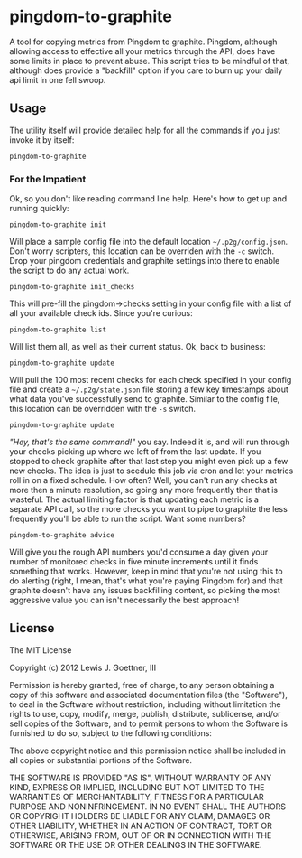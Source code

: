 # pingdom-to-graphite

A tool for copying metrics from Pingdom to graphite. Pingdom, although allowing
access to  effective all your metrics through the API, does have some limits in
place to prevent abuse. This script tries to be mindful of that, although does
provide a "backfill" option if you care to burn up your daily api limit in one
fell swoop.

## Usage

The utility itself will provide detailed help for all the commands if you just
invoke it by itself:

    pingdom-to-graphite

### For the Impatient

Ok, so you don't like reading command line help. Here's how to get up and
running quickly:

    pingdom-to-graphite init

Will place a sample config file into the default location `~/.p2g/config.json`.
Don't worry scripters, this location can be overriden with the `-c` switch. Drop
your pingdom credentials and graphite settings into there to enable the script
to do any actual work.

    pingdom-to-graphite init_checks

This will pre-fill the pingdom->checks setting in your config file with a list
of all your available check ids. Since you're curious:

    pingdom-to-graphite list

Will list them all, as well as their current status. Ok, back to business:

    pingdom-to-graphite update

Will pull the 100 most recent checks for each check specified in your config
file and create a  `~/.p2g/state.json` file storing a few key timestamps about
what data you've successfully send to graphite. Similar to the config file, this
location can be overridden with the `-s` switch.

    pingdom-to-graphite update

*"Hey, that's the same command!"* you say. Indeed it is, and will run through your
checks picking up where we left of from the last update. If you stopped to check
graphite after that last step you might even pick up a few new checks. The idea
is just to scedule this job via cron and let  your metrics roll in on a fixed
schedule. How often? Well, you can't run any checks at more then  a minute
resolution, so going any more frequently then that is wasteful. The actual
limiting factor is that updating each metric is a separate API call, so the more
checks you want to pipe to graphite the less frequently you'll be able to run
the script. Want some numbers?

    pingdom-to-graphite advice

Will give you the rough API numbers you'd consume a day given your number of
monitored checks in five minute increments until it finds something that works.
However, keep in mind that you're not using this to do alerting (right, I mean,
that's what you're paying Pingdom for) and that graphite  doesn't have any
issues backfilling content, so picking the most aggressive value you can isn't
necessarily the best approach!

## License

The MIT License

Copyright (c) 2012 Lewis J. Goettner, III

Permission is hereby granted, free of charge, to any person obtaining a copy
of this software and associated documentation files (the "Software"), to deal
in the Software without restriction, including without limitation the rights
to use, copy, modify, merge, publish, distribute, sublicense, and/or sell
copies of the Software, and to permit persons to whom the Software is
furnished to do so, subject to the following conditions:

The above copyright notice and this permission notice shall be included in
all copies or substantial portions of the Software.

THE SOFTWARE IS PROVIDED "AS IS", WITHOUT WARRANTY OF ANY KIND, EXPRESS OR
IMPLIED, INCLUDING BUT NOT LIMITED TO THE WARRANTIES OF MERCHANTABILITY,
FITNESS FOR A PARTICULAR PURPOSE AND NONINFRINGEMENT. IN NO EVENT SHALL THE
AUTHORS OR COPYRIGHT HOLDERS BE LIABLE FOR ANY CLAIM, DAMAGES OR OTHER
LIABILITY, WHETHER IN AN ACTION OF CONTRACT, TORT OR OTHERWISE, ARISING FROM,
OUT OF OR IN CONNECTION WITH THE SOFTWARE OR THE USE OR OTHER DEALINGS IN
THE SOFTWARE.

